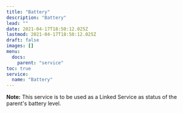 ```yaml
---
title: "Battery"
description: "Battery"
lead: ""
date: 2021-04-17T18:50:12.025Z
lastmod: 2021-04-17T18:50:12.025Z
draft: false
images: []
menu:
  docs:
    parent: "service"
toc: true
service:
  name: "Battery"
---
```


**Note:** This service is to be used as a Linked Service as status of the parent's battery level.
